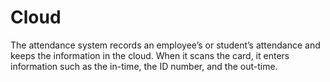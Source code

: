 # Cloud
The attendance system records an employee’s or student’s attendance and keeps the information in the cloud. When it scans the card, it enters information such as the in-time, the ID number, and the out-time. 
